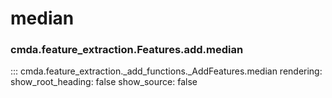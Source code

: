 # median

### cmda.feature_extraction.Features.add.median 
::: cmda.feature_extraction._add_functions._AddFeatures.median
    rendering:
      show_root_heading: false
      show_source: false